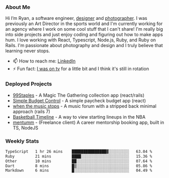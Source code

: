 ### About Me
Hi I’m Ryan, a software engineer, [designer](https://www.denvermullets.com/video) and [photographer](https://www.denvermullets.com/). I was previously an Art Director in the sports world and I'm currently working for an agency where I work on some cool stuff that I can't share! I'm really big into side projects and just enjoy coding and figuring out how to make apps hum. I love working with React, Typescript, Node.js, Ruby, and Ruby on Rails. I'm passionate about photography and design and I truly believe that learning never stops.

- 📫 How to reach me: [LinkedIn](https://www.linkedin.com/in/ryanvaznis)
- ⚡ Fun fact: [I was on tv](https://vimeo.com/381425882) for a little bit and I think it's still in rotation

### Deployed Projects
- [99Staples](https://www.99staples.com/collections/denvermullets/9) - A Magic The Gathering collection app (react/rails)
- [Simple Budget Control](https://simplebudgetcontrol.com/) - A simple paycheck budget app (react)
- [when the music stops](https://whenthemusicstops.net) - A music forum with a stripped back minimal approach (rails 7)
- [Basketball Timeline](https://basketball-timeline.com/?team=PHO&year=2023) - A way to view starting lineups in the NBA
- [mentumm](https://portal.mentumm.com/) - (Freelance client) A career mentorship booking app, built in TS, NodeJS

### Weekly Stats
<!--START_SECTION:waka-->

```txt
TypeScript   1 hr 26 mins    ███████████████▓░░░░░░░░░   63.04 %
Ruby         21 mins         ████░░░░░░░░░░░░░░░░░░░░░   15.36 %
Other        10 mins         ██░░░░░░░░░░░░░░░░░░░░░░░   07.64 %
Dart         8 mins          █▒░░░░░░░░░░░░░░░░░░░░░░░   05.86 %
Markdown     6 mins          █░░░░░░░░░░░░░░░░░░░░░░░░   04.49 %
```

<!--END_SECTION:waka-->
